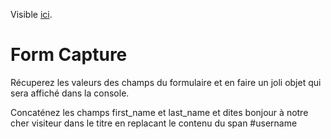   Visible [ici](https://simplejul.github.io/jqBienvenue/).
  
  
# Form Capture

Récuperez les valeurs des champs du formulaire et en faire un joli objet qui sera affiché dans la console.

Concaténez les champs first_name et last_name et dites bonjour à notre cher visiteur dans le titre en replacant le contenu du span #username
